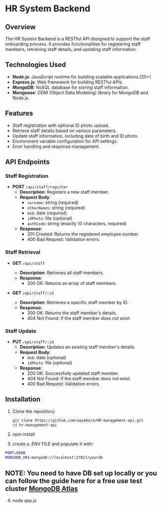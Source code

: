 # HR System Backend

## Overview

The HR System Backend is a RESTful API designed to support the staff onboarding process. It provides functionalities for registering staff members, retrieving staff details, and updating staff information.

## Technologies Used

- **Node.js**: JavaScript runtime for building scalable applications.(20+)
- **Express.js**: Web framework for building RESTful APIs.
- **MongoDB**: NoSQL database for storing staff information.
- **Mongoose**: ODM (Object Data Modeling) library for MongoDB and Node.js.

## Features

- Staff registration with optional ID photo upload.
- Retrieve staff details based on various parameters.
- Update staff information, including date of birth and ID photo.
- Environment variable configuration for API settings.
- Error handling and response management.

## API Endpoints

### Staff Registration

- **POST** `/api/staff/register`
  - **Description**: Registers a new staff member.
  - **Request Body**:
    - `surname`: string (required)
    - `otherNames`: string (required)
    - `dob`: date (required)
    - `idPhoto`: file (optional)
    - `authCode`: string (exactly 10 characters, required)
  - **Response**: 
    - 201 Created: Returns the registered employee number.
    - 400 Bad Request: Validation errors.

### Staff Retrieval

- **GET** `/api/staff`
  - **Description**: Retrieves all staff members.
  - **Response**: 
    - 200 OK: Returns an array of staff members.

- **GET** `/api/staff/:id`
  - **Description**: Retrieves a specific staff member by ID.
  - **Response**: 
    - 200 OK: Returns the staff member's details.
    - 404 Not Found: If the staff member does not exist.

### Staff Update

- **PUT** `/api/staff/:id`
  - **Description**: Updates an existing staff member's details.
  - **Request Body**:
    - `dob`: date (optional)
    - `idPhoto`: file (optional)
  - **Response**:
    - 200 OK: Successfully updated staff member.
    - 404 Not Found: If the staff member does not exist.
    - 400 Bad Request: Validation errors.

## Installation

1. Clone the repository:
   ```bash
   git clone https://github.com/aayebare/HR-management-api.git
   cd hr-management-api

2. npm install

3. create a .ENV FILE and populate it with:

 ```bash
PORT=5000
MONGODB_URI=mongodb://localhost:27017/yourdb
```

## NOTE: You need to have DB set up locally or you can follow the guide here for a free use test cluster [MongoDB Atlas](https://www.mongodb.com/cloud/atlas) 

4. node.app.js

